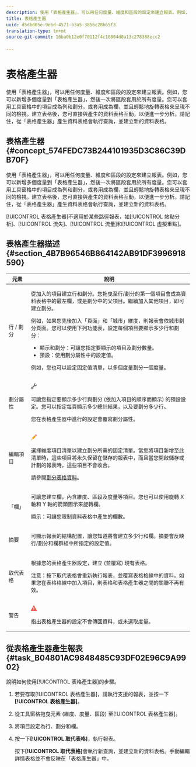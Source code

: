 ```yaml
---
description: 使用「表格產生器」，可以用任何度量、維度和區段的設定來建立報表。例如，您可以新增多個度量到「表格產生器」，然後一次將區段套用於所有度量。您可以套用工具窗格中的項目成為列和劃分，或套用成為欄，並且輕鬆地旋轉表格來呈現不同的檢視。建立表格後，您可直接與產生的資料表格互動，以便進一步分析。請記住，從「表格產生器」產生資料表格會執行查詢，並建立新的資料表格。
title: 表格產生器
uuid: d5dbd05e-9ebd-4571-b3a5-3856c28b65f3
translation-type: tm+mt
source-git-commit: 16ba0b12e0f70112f4c10804d0a13c278388ecc2

---
```



# 表格產生器

使用「表格產生器」，可以用任何度量、維度和區段的設定來建立報表。例如，您可以新增多個度量到「表格產生器」，然後一次將區段套用於所有度量。您可以套用工具窗格中的項目成為列和劃分，或套用成為欄，並且輕鬆地旋轉表格來呈現不同的檢視。建立表格後，您可直接與產生的資料表格互動，以便進一步分析。請記住，從「表格產生器」產生資料表格會執行查詢，並建立新的資料表格。

## 表格產生器 {#concept_574FEDC73B244101935D3C86C39DB70F}

使用「表格產生器」，可以用任何度量、維度和區段的設定來建立報表。例如，您可以新增多個度量到「表格產生器」，然後一次將區段套用於所有度量。您可以套用工具窗格中的項目成為列和劃分，或套用成為欄，並且輕鬆地旋轉表格來呈現不同的檢視。建立表格後，您可直接與產生的資料表格互動，以便進一步分析。請記住，從「表格產生器」產生資料表格會執行查詢，並建立新的資料表格。

[!UICONTROL 表格產生器]不適用於某些路徑報表，如[!UICONTROL 站點分析]、[!UICONTROL 流失]、[!UICONTROL 流量]和[!UICONTROL 虛擬重點]。

## 表格產生器描述 {#section_4B7B96546B864142AB91DF3996918590}

<table id="table_C11D78E62DEF48A78B50EFB8669817BC"> 
 <thead> 
  <tr> 
   <th colname="col1" class="entry"> 元素 </th> 
   <th colname="col2" class="entry"> 說明 </th> 
  </tr> 
 </thead>
 <tbody> 
  <tr> 
   <td colname="col1"> <span class="wintitle"> 行 / 劃分</span> </td> 
   <td colname="col2"> <p>從加入的項目建立行和劃分。您拖曳至<span class="wintitle">行/劃分</span>的第一個項目會成為資料表格中的最左欄，或是劃分中的父項目。繼續加入其他項目，即可建立劃分。 </p> <p>例如，如果您先後加入「頁面」和「城市」維度，則報表會依城市劃分頁面。您可以使用下列功能表，設定每個項目要顯示多少行和劃分： </p> 
    <ul id="ul_702F215DFB814398B8F1879EDFEC103F"> 
     <li id="li_95C4DF2B33524C94BBD2E07397393300"> <span class="uicontrol"> 顯示</span>和<span class="uicontrol">劃分</span>：可讓您指定要顯示的項目及劃分數量。 </li> 
     <li id="li_D594C7F31A094D1EA1A070B80794E006"> <span class="uicontrol">預設</span>：使用<span class="wintitle">劃分屬性</span>中的設定值。 </li> 
    </ul> <p>例如，您也可以設定固定值清單，以多個度量劃分一個度量。 </p> </td> 
  </tr> 
  <tr> 
   <td colname="col1"> <span class="wintitle"> 劃分屬性</span> </td> 
   <td colname="col2"> <p><img placement="inline"  src="assets/Settings_Illustrative.png" id="image_C46860621CF94E88AF592B8660F28E57"> </img> </p> <p>可讓您指定要顯示多少行與劃分 (依加入項目的順序而顯示) 的預設設定。您可以指定每頁顯示多少總計結果，以及要劃分多少行。 </p> <p>您在<span class="wintitle">表格產生器</span>中進行的設定會覆寫<span class="wintitle">劃分屬性</span>。 </p> </td> 
  </tr> 
  <tr> 
   <td colname="col1"> <span class="wintitle"> 編輯項目</span> </td> 
   <td colname="col2"> <p><img  src="assets/Edit_Buttcon.png" id="image_E44BCC4B0BFF453D8564047E3DA2501A"> </img> </p> <p>選擇維度項目清單以建立劃分所需的固定清單。當您將項目新增至此清單時，這些項目將永久保留在儲存的報表中，而且當您開啟儲存或計劃的報表時，這些項目不會收合。 </p> <p>請參閱<a href="/help/analyze/ad-hoc-analysis/c-reports-configure.md#task_29BEE0AF09DA4625B9B44BAB77D7C841"  >劃分表格資料</a>。 </p> </td> 
  </tr> 
  <tr> 
   <td colname="col1"> <span class="wintitle">「欄」</span> </td> 
   <td colname="col2"> <p>可讓您建立欄，內含維度、區段及度量等項目。您也可以使用旋轉 X 軸和 Y 軸的箭頭圖示來旋轉欄。 </p> <p> <span class="uicontrol">顯示</span>：可讓您限制資料表格中產生的欄數。 </p> </td> 
  </tr> 
  <tr> 
   <td colname="col1"> <span class="wintitle"> 摘要</span> </td> 
   <td colname="col2"> <p>可顯示報表的結構配置，讓您知道將會建立多少行和欄。摘要會反映<span class="uicontrol">行/劃分</span>和<span class="uicontrol">欄</span>群組中所指定的設定值。 </p> </td> 
  </tr> 
  <tr> 
   <td colname="col1"> <span class="wintitle"> 取代表格</span> </td> 
   <td colname="col2"> <p>根據您的<span class="wintitle">表格產生器</span>設定，建立 (並覆寫) 現有表格。 </p> <p>注意：按下<span class="uicontrol">取代表格</span>會重新執行報表，並覆寫表格格線中的資料。如果您在表格格線中加入項目，則表格和<span class="wintitle">表格產生器</span>之間的關聯不再有效。 </p> </td> 
  </tr> 
  <tr> 
   <td colname="col1"> 警告 </td> 
   <td colname="col2"> <p><img id="image_619E1068C6084D41853DA3DD6B85DFC9"  src="assets/AlertRed_Illustrative.png" placement="inline" /> </p> <p>指出<span class="wintitle">表格產生器</span>的設定不會傳回資料，或未選取度量。 </p> </td> 
  </tr> 
 </tbody> 
</table>

## 從表格產生器產生報表 {#task_B04801AC9848485C93DF02E96C9A9902}

說明如何使用[!UICONTROL 表格產生器]的步驟。

<!-- 

t_table_builder.xml

 -->

1.  若要存取[!UICONTROL 表格產生器]，請執行支援的報表，並按一下&#x200B;**[!UICONTROL 表格產生器]**。
1. 從工具窗格拖曳元素 (維度、度量、區段) 至[!UICONTROL 表格產生器]。
1. 將項目設定為行、劃分和欄。
1. 按一下&#x200B;**[!UICONTROL 取代表格]**，執行報表。

   按下&#x200B;**[!UICONTROL 取代表格]**&#x200B;會執行新查詢，並建立新的資料表格。手動編輯詳情表格並不會反映在「表格產生器」中。

